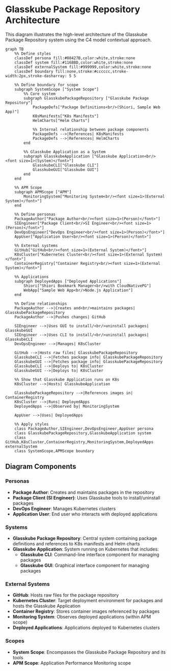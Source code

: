 # Glasskube Package Repository Architecture

This diagram illustrates the high-level architecture of the Glasskube Package Repository system using the C4 model contextual approach.

```mermaid
graph TB
    %% Define styles
    classDef persona fill:#08427B,color:white,stroke:none
    classDef system fill:#1168BD,color:white,stroke:none
    classDef externalSystem fill:#999999,color:white,stroke:none
    classDef boundary fill:none,stroke:#cccccc,stroke-width:2px,stroke-dasharray: 5 5
    
    %% Define boundary for scope
    subgraph SystemScope ["System Scope"]
        %% Core system
        subgraph GlasskubePackageRepository ["Glasskube Package Repository"]
            PackageDefs["Package Definitions<br/>(Shiori, Sample Web App)"]
            K8sManifests["K8s Manifests"]
            HelmCharts["Helm Charts"]
            
            %% Internal relationship between package components
            PackageDefs -->|References| K8sManifests
            PackageDefs -->|References| HelmCharts
        end

        %% Glasskube Application as a System
        subgraph GlasskubeApplication ["Glasskube Application<br/><font size=1>(System)</font>"]
            GlasskubeCLI["Glasskube CLI"]
            GlasskubeGUI["Glasskube GUI"]
        end
    end

    %% APM Scope
    subgraph APMScope ["APM"]
        MonitoringSystem["Monitoring System<br/><font size=1>(External System)</font>"]
    end

    %% Define personas
    PackageAuthor["Package Author<br/><font size=1>(Person)</font>"]
    SIEngineer["Package Client<br/>SI Engineer<br/><font size=1>(Person)</font>"]
    DevOpsEngineer["DevOps Engineer<br/><font size=1>(Person)</font>"]
    AppUser["Application User<br/><font size=1>(Person)</font>"]

    %% External systems
    GitHub["GitHub<br/><font size=1>(External System)</font>"]
    K8sCluster["Kubernetes Cluster<br/><font size=1>(External System)</font>"]
    ContainerRegistry["Container Registry<br/><font size=1>(External System)</font>"]
    
    %% Applications
    subgraph DeployedApps ["Deployed Applications"]
        Shiori["Shiori Bookmark Manager<br/>with CloudNativePG"]
        WebApp["Sample Web App<br/>Node.js Application"]
    end

    %% Define relationships
    PackageAuthor -->|Creates and<br/>maintains packages| GlasskubePackageRepository
    PackageAuthor -->|Pushes changes| GitHub
    
    SIEngineer -->|Uses GUI to install/<br/>uninstall packages| GlasskubeGUI
    SIEngineer -->|Uses CLI to install/<br/>uninstall packages| GlasskubeCLI
    DevOpsEngineer -->|Manages| K8sCluster
    
    GitHub -->|Hosts raw files| GlasskubePackageRepository
    GlasskubeCLI -->|Fetches package info| GlasskubePackageRepository
    GlasskubeGUI -->|Fetches package info| GlasskubePackageRepository
    GlasskubeCLI -->|Deploys to| K8sCluster
    GlasskubeGUI -->|Deploys to| K8sCluster
    
    %% Show that Glasskube Application runs on K8s
    K8sCluster -->|Hosts| GlasskubeApplication
    
    GlasskubePackageRepository -->|References images in| ContainerRegistry
    K8sCluster -->|Runs| DeployedApps
    DeployedApps -->|Observed by| MonitoringSystem
    
    AppUser -->|Uses| DeployedApps
    
    %% Apply styles
    class PackageAuthor,SIEngineer,DevOpsEngineer,AppUser persona
    class GlasskubePackageRepository,GlasskubeApplication system
    class GitHub,K8sCluster,ContainerRegistry,MonitoringSystem,DeployedApps externalSystem
    class SystemScope,APMScope boundary
```

## Diagram Components

### Personas
- **Package Author**: Creates and maintains packages in the repository
- **Package Client (SI Engineer)**: Uses Glasskube tools to install/uninstall packages
- **DevOps Engineer**: Manages Kubernetes clusters
- **Application User**: End user who interacts with deployed applications

### Systems
- **Glasskube Package Repository**: Central system containing package definitions and references to K8s manifests and Helm charts
- **Glasskube Application**: System running on Kubernetes that includes:
  - **Glasskube CLI**: Command-line interface component for managing packages
  - **Glasskube GUI**: Graphical interface component for managing packages

### External Systems
- **GitHub**: Hosts raw files for the package repository
- **Kubernetes Cluster**: Target deployment environment for packages and hosts the Glasskube Application
- **Container Registry**: Stores container images referenced by packages
- **Monitoring System**: Observes deployed applications (within APM scope)
- **Deployed Applications**: Applications deployed to Kubernetes clusters

### Scopes
- **System Scope**: Encompasses the Glasskube Package Repository and its tools
- **APM Scope**: Application Performance Monitoring scope 